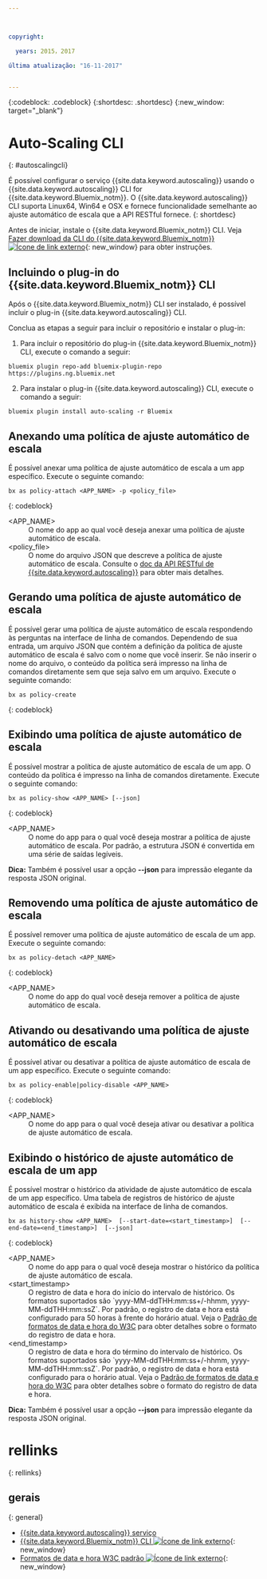 ```yaml
---



copyright:

  years: 2015，2017

última atualização: "16-11-2017"


---
```


{:codeblock: .codeblock}
{:shortdesc: .shortdesc}
{:new_window: target="_blank"}

# Auto-Scaling CLI
{: #autoscalingcli}


É possível configurar o serviço {{site.data.keyword.autoscaling}} usando o {{site.data.keyword.autoscaling}} CLI for {{site.data.keyword.Bluemix_notm}}. O {{site.data.keyword.autoscaling}} CLI suporta Linux64, Win64 e OSX e fornece funcionalidade semelhante ao ajuste automático de escala que a API RESTful fornece.
{: shortdesc}

Antes de iniciar, instale o {{site.data.keyword.Bluemix_notm}} CLI. Veja [Fazer download da CLI do {{site.data.keyword.Bluemix_notm}} ![Ícone de link externo](../../../icons/launch-glyph.svg)](http://plugins.ng.bluemix.net/ui/home.html){: new_window} para obter instruções.

## Incluindo o plug-in do {{site.data.keyword.Bluemix_notm}} CLI

Após o {{site.data.keyword.Bluemix_notm}} CLI ser instalado, é possível incluir o plug-in {{site.data.keyword.autoscaling}} CLI.

Conclua as etapas a seguir para incluir o repositório e instalar
o plug-in:
1. Para incluir o repositório do plug-in {{site.data.keyword.Bluemix_notm}} CLI, execute o comando a seguir:
```
bluemix plugin repo-add bluemix-plugin-repo https://plugins.ng.bluemix.net
```
2. Para instalar o plug-in {{site.data.keyword.autoscaling}} CLI, execute o comando a seguir:
```
bluemix plugin install auto-scaling -r Bluemix
```

## Anexando uma política de ajuste automático de escala

É possível anexar uma política de ajuste automático de escala a um app específico. Execute o seguinte comando:

```
bx as policy-attach <APP_NAME> -p <policy_file>
```
{: codeblock}

<dl class="parml">
<dt class="pt dlterm">&lt;APP_NAME&gt;</dt>
<dd class="pd">O nome do app ao qual você deseja anexar uma política de ajuste automático de escala.</dd>
<dt class="pt dlterm">&lt;policy_file&gt;</dt>
<dd class="pd">O nome do arquivo JSON que descreve a política de ajuste automático de escala. Consulte o <a href="https://new-console.{DomainName}/apidocs/48" target="_blank">doc da API RESTful de {{site.data.keyword.autoscaling}}</a> para obter mais detalhes.</dd>
</dl>


## Gerando uma política de ajuste automático de escala

É possível gerar uma política de ajuste automático de escala respondendo às perguntas na interface de linha de comandos. Dependendo de sua entrada, um arquivo JSON que contém a definição da política de ajuste automático de escala é salvo com o nome que você inserir. Se não inserir o nome do arquivo, o conteúdo da política será impresso na linha de comandos diretamente sem que seja salvo em um arquivo. Execute o seguinte comando:

```
bx as policy-create
```
{: codeblock}


## Exibindo uma política de ajuste automático de escala

É possível mostrar a política de ajuste automático de escala de um app. O conteúdo da política é impresso na linha de comandos diretamente. Execute o seguinte comando:

```
bx as policy-show <APP_NAME> [--json]
```
{: codeblock}

<dl class="parml">
<dt class="pt dlterm">&lt;APP_NAME&gt;</dt>
<dd class="pd">O nome do app para o qual você deseja mostrar a política de ajuste automático de escala. Por padrão, a estrutura JSON é convertida em uma série de saídas legíveis.</dd>
</dl>

**Dica:** Também é possível usar a opção **--json** para impressão elegante da resposta JSON original.


## Removendo uma política de ajuste automático de escala

É possível remover uma política de ajuste automático de escala de um app. Execute o seguinte comando:

```
bx as policy-detach <APP_NAME>
```
{: codeblock}

<dl class="parml">
<dt class="pt dlterm">&lt;APP_NAME&gt;</dt>
<dd class="pd">O nome do app do qual você deseja remover a política de ajuste automático de escala.</dd>
</dl>


## Ativando ou desativando uma política de ajuste automático de escala

É possível ativar ou desativar a política de ajuste automático de escala de um app específico. Execute o seguinte comando:

```
bx as policy-enable|policy-disable <APP_NAME>
```
{: codeblock}

<dl class="parml">
<dt class="pt dlterm">&lt;APP_NAME&gt;</dt>
<dd class="pd">O nome do app para o qual você deseja ativar ou desativar a política de ajuste automático de escala.</dd>
</dl>


## Exibindo o histórico de ajuste automático de escala de um app

É possível mostrar o histórico da atividade de ajuste automático de escala de um app específico. Uma tabela de registros de histórico de ajuste automático de escala é exibida na interface de linha de comandos.

```
bx as history-show <APP_NAME>  [--start-date=<start_timestamp>]  [--end-date=<end_timestamp>]  [--json]
```
{: codeblock}

<dl class="parml">
<dt class="pt dlterm">&lt;APP_NAME&gt;</dt>
<dd class="pd">O nome do app para o qual você deseja mostrar o histórico da política de ajuste automático de escala.
<dt class="pt dlterm">&lt;start_timestamp&gt;</dt>
<dd class="pd">O registro de data e hora do início do intervalo de histórico. Os formatos suportados são `yyyy-MM-ddTHH:mm:ss+/-hhmm, yyyy-MM-ddTHH:mm:ssZ`. Por padrão, o registro de data e hora está configurado para 50 horas à frente do horário atual. Veja o <a href="https://www.w3.org/TR/NOTE-datetime" target="_blank">Padrão de formatos de data e hora do W3C</a> para obter detalhes sobre o formato do registro de data e hora.
<dt class="pt dlterm">&lt;end_timestamp&gt;</dt>
<dd class="pd">O registro de data e hora do término do intervalo de histórico. Os formatos suportados são `yyyy-MM-ddTHH:mm:ss+/-hhmm, yyyy-MM-ddTHH:mm:ssZ`. Por padrão, o registro de data e hora está configurado para o horário atual. Veja o <a href="https://www.w3.org/TR/NOTE-datetime" target="_blank">Padrão de formatos de data e hora do W3C</a> para obter detalhes sobre o formato do registro de data e hora.
</dl>



**Dica:** Também é possível usar a opção **--json** para impressão elegante da resposta JSON original.

# rellinks
{: rellinks}
## gerais
{: general}
* [{{site.data.keyword.autoscaling}} serviço](/docs/services/Auto-Scaling/index.html)
* [{{site.data.keyword.Bluemix_notm}} CLI ![Ícone de link externo](../../../icons/launch-glyph.svg)](http://plugins.ng.bluemix.net/ui/home.html){: new_window}
* [Formatos de data e hora W3C padrão ![Ícone de link externo](../../../icons/launch-glyph.svg)](https://www.w3.org/TR/NOTE-datetime){: new_window}

